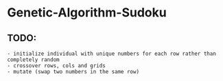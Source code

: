 # Genetic-Algorithm-Sudoku
 
## TODO:
    - initialize individual with unique numbers for each row rather than completely random
    - crossover rows, cols and grids
    - mutate (swap two numbers in the same row)